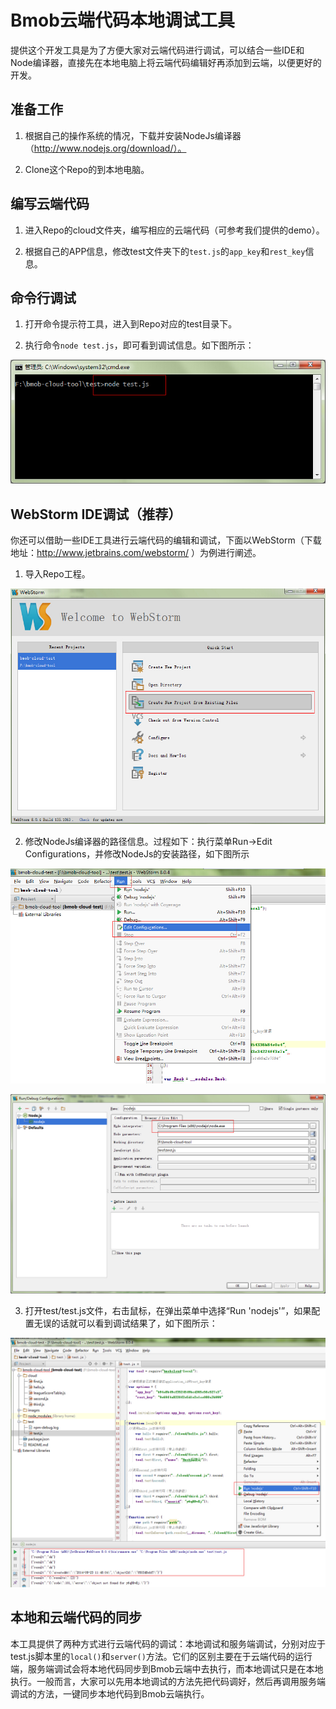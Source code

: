 Bmob云端代码本地调试工具
=========================

提供这个开发工具是为了方便大家对云端代码进行调试，可以结合一些IDE和Node编译器，直接先在本地电脑上将云端代码编辑好再添加到云端，以便更好的开发。

## 准备工作

1. 根据自己的操作系统的情况，下载并安装NodeJs编译器（http://www.nodejs.org/download/）。

2. Clone这个Repo的到本地电脑。

## 编写云端代码

1. 进入Repo的cloud文件夹，编写相应的云端代码（可参考我们提供的demo）。

2. 根据自己的APP信息，修改test文件夹下的`test.js`的`app_key`和`rest_key`信息。

## 命令行调试

1. 打开命令提示符工具，进入到Repo对应的test目录下。

2. 执行命令`node test.js`，即可看到调试信息。如下图所示：

![](images/command.jpg)


## WebStorm IDE调试（推荐）

你还可以借助一些IDE工具进行云端代码的编辑和调试，下面以WebStorm（下载地址：http://www.jetbrains.com/webstorm/ ）为例进行阐述。

1. 导入Repo工程。


![](images/create-project.jpg)


2. 修改NodeJs编译器的路径信息。过程如下：执行菜单Run->Edit Configurations，并修改NodeJs的安装路径，如下图所示

![](images/menu.jpg)

![](images/nodepath.jpg)

3. 打开test/test.js文件，右击鼠标，在弹出菜单中选择“Run 'nodejs'”，如果配置无误的话就可以看到调试结果了，如下图所示：


![](images/debug.jpg)

## 本地和云端代码的同步

本工具提供了两种方式进行云端代码的调试：本地调试和服务端调试，分别对应于test.js脚本里的`local()`和`server()`方法。它们的区别主要在于云端代码的运行端，服务端调试会将本地代码同步到Bmob云端中去执行，而本地调试只是在本地执行。一般而言，大家可以先用本地调试的方法先把代码调好，然后再调用服务端调试的方法，一键同步本地代码到Bmob云端执行。

